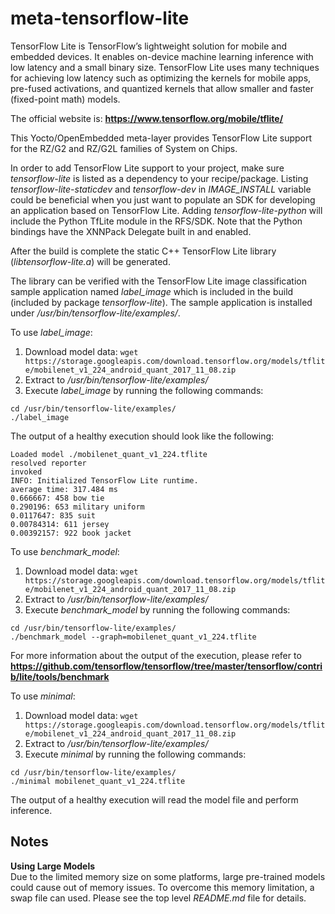 # meta-tensorflow-lite

TensorFlow Lite is TensorFlow’s lightweight solution for mobile and embedded
devices. It enables on-device machine learning inference with low latency and
a small binary size. TensorFlow Lite uses many techniques for achieving low
latency such as optimizing the kernels for mobile apps, pre-fused activations,
and quantized kernels that allow smaller and faster (fixed-point math) models.


The official website is:
**https://www.tensorflow.org/mobile/tflite/**


This Yocto/OpenEmbedded meta-layer provides TensorFlow Lite support for the
RZ/G2 and RZ/G2L families of System on Chips.


In order to add TensorFlow Lite support to your project, make sure
*tensorflow-lite* is listed as a dependency to your recipe/package.
Listing *tensorflow-lite-staticdev* and *tensorflow-dev* in *IMAGE\_INSTALL*
variable could be beneficial when you just want to populate an SDK for
developing an application based on TensorFlow Lite. Adding
*tensorflow-lite-python* will include the Python TfLite module in
the RFS/SDK. Note that the Python bindings have the XNNPack Delegate
built in and enabled.


After the build is complete the static C++ TensorFlow Lite library
(*libtensorflow-lite.a*) will be generated.


The library can be verified with the TensorFlow Lite image classification sample
application named *label_image* which is included in the build (included by
package *tensorflow-lite*). The sample application is installed under
*/usr/bin/tensorflow-lite/examples/*.


To use *label_image*:
1. Download model data:
`wget https://storage.googleapis.com/download.tensorflow.org/models/tflite/mobilenet_v1_224_android_quant_2017_11_08.zip`
2. Extract to */usr/bin/tensorflow-lite/examples/*
3. Execute  *label_image* by running the following commands:
```
cd /usr/bin/tensorflow-lite/examples/
./label_image
```


The output of a healthy execution should look like the following:
```
Loaded model ./mobilenet_quant_v1_224.tflite
resolved reporter
invoked
INFO: Initialized TensorFlow Lite runtime.
average time: 317.484 ms
0.666667: 458 bow tie
0.290196: 653 military uniform
0.0117647: 835 suit
0.00784314: 611 jersey
0.00392157: 922 book jacket
```


To use *benchmark_model*:
1. Download model data:
`wget https://storage.googleapis.com/download.tensorflow.org/models/tflite/mobilenet_v1_224_android_quant_2017_11_08.zip`
2. Extract to */usr/bin/tensorflow-lite/examples/*
3. Execute  *benchmark_model* by running the following commands:
```
cd /usr/bin/tensorflow-lite/examples/
./benchmark_model --graph=mobilenet_quant_v1_224.tflite
```


For more information about the output of the execution, please refer to
**https://github.com/tensorflow/tensorflow/tree/master/tensorflow/contrib/lite/tools/benchmark**


To use *minimal*:
1. Download model data:
`wget https://storage.googleapis.com/download.tensorflow.org/models/tflite/mobilenet_v1_224_android_quant_2017_11_08.zip`
2. Extract to */usr/bin/tensorflow-lite/examples/*
3. Execute  *minimal* by running the following commands:
```
cd /usr/bin/tensorflow-lite/examples/
./minimal mobilenet_quant_v1_224.tflite
```


The output of a healthy execution will read the model file and perform
inference.


## Notes ##
**Using Large Models**\
Due to the limited memory size on some platforms, large pre-trained models could
cause out of memory issues. To overcome this memory limitation, a swap file can
used. Please see the top level *README.md* file for details.
